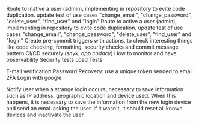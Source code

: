 Route to inative a user (admin), implementing in repository to evite code duplication. update test of use cases "change_email", "change_password", "delete_user", "find_user" and "login"
Route to active a user (admin), implementing in repository to evite code duplication. update test of use cases "change_email", "change_password", "delete_user", "find_user" and "login"
Create pre-commit triggers with actions, to check interesting things like code checking, formatting, security checks and commit message pattern
CI/CD securely (_snyk_, _app.codacy_)
How to monitor and have observability
Security tests
Load Tests

E-mail verification
Password Recovery: use a unique token sended to email
2FA
Login with google


Notify user when a strange login occurs, necessary to save information such as IP address, geographic location and device used. When this happens, it is necessary to save the information from the new login device and send an email asking the user. If it wasn't, it should reset all known devices and inactivate the user
